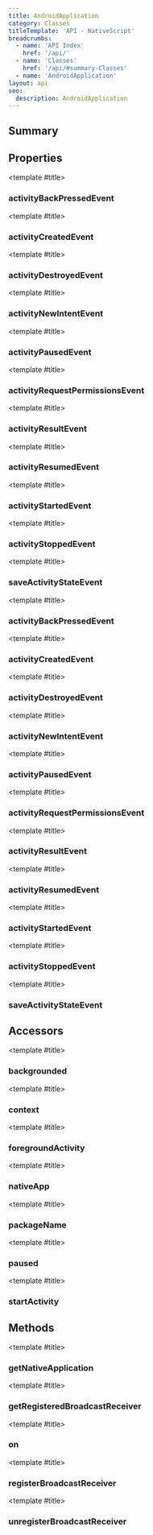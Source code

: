 ```yaml
---
title: AndroidApplication
category: Classes
titleTemplate: 'API - NativeScript'
breadcrumbs:
  - name: 'API Index'
    href: '/api/'
  - name: 'Classes'
    href: '/api/#summary-Classes'
  - name: 'AndroidApplication'
layout: api
seo:
  description: AndroidApplication
---
```


<!-- This page is auto generated, do not edit manually. -->
<!-- Run "yarn generate:api-docs" to regenerate -->

<script setup lang="ts">
  import { provide } from "vue";
  import API_DATA from "./AndroidApplication.data.json";
  
  provide('API_DATA', API_DATA);
</script>

<APIRefHierarchy v-once />

## <Heading ignore>Summary</Heading>

<APIRefSummary v-once />

## Properties

<div class="isReadonly">

<APIRef for="3122" v-once>

<template #title>

### activityBackPressedEvent

</template>

</APIRef>

</div>

<div class="isReadonly">

<APIRef for="3114" v-once>

<template #title>

### activityCreatedEvent

</template>

</APIRef>

</div>

<div class="isReadonly">

<APIRef for="3115" v-once>

<template #title>

### activityDestroyedEvent

</template>

</APIRef>

</div>

<div class="isReadonly">

<APIRef for="3123" v-once>

<template #title>

### activityNewIntentEvent

</template>

</APIRef>

</div>

<div class="isReadonly">

<APIRef for="3117" v-once>

<template #title>

### activityPausedEvent

</template>

</APIRef>

</div>

<div class="isReadonly">

<APIRef for="3124" v-once>

<template #title>

### activityRequestPermissionsEvent

</template>

</APIRef>

</div>

<div class="isReadonly">

<APIRef for="3121" v-once>

<template #title>

### activityResultEvent

</template>

</APIRef>

</div>

<div class="isReadonly">

<APIRef for="3118" v-once>

<template #title>

### activityResumedEvent

</template>

</APIRef>

</div>

<div class="isReadonly">

<APIRef for="3116" v-once>

<template #title>

### activityStartedEvent

</template>

</APIRef>

</div>

<div class="isReadonly">

<APIRef for="3119" v-once>

<template #title>

### activityStoppedEvent

</template>

</APIRef>

</div>

<div class="isReadonly">

<APIRef for="3120" v-once>

<template #title>

### saveActivityStateEvent

</template>

</APIRef>

</div>

<div class="isStatic isReadonly">

<APIRef for="2880" v-once>

<template #title>

### activityBackPressedEvent

</template>

</APIRef>

</div>

<div class="isStatic isReadonly">

<APIRef for="2872" v-once>

<template #title>

### activityCreatedEvent

</template>

</APIRef>

</div>

<div class="isStatic isReadonly">

<APIRef for="2873" v-once>

<template #title>

### activityDestroyedEvent

</template>

</APIRef>

</div>

<div class="isStatic isReadonly">

<APIRef for="2881" v-once>

<template #title>

### activityNewIntentEvent

</template>

</APIRef>

</div>

<div class="isStatic isReadonly">

<APIRef for="2875" v-once>

<template #title>

### activityPausedEvent

</template>

</APIRef>

</div>

<div class="isStatic isReadonly">

<APIRef for="2882" v-once>

<template #title>

### activityRequestPermissionsEvent

</template>

</APIRef>

</div>

<div class="isStatic isReadonly">

<APIRef for="2879" v-once>

<template #title>

### activityResultEvent

</template>

</APIRef>

</div>

<div class="isStatic isReadonly">

<APIRef for="2876" v-once>

<template #title>

### activityResumedEvent

</template>

</APIRef>

</div>

<div class="isStatic isReadonly">

<APIRef for="2874" v-once>

<template #title>

### activityStartedEvent

</template>

</APIRef>

</div>

<div class="isStatic isReadonly">

<APIRef for="2877" v-once>

<template #title>

### activityStoppedEvent

</template>

</APIRef>

</div>

<div class="isStatic isReadonly">

<APIRef for="2878" v-once>

<template #title>

### saveActivityStateEvent

</template>

</APIRef>

</div>

## Accessors

<div class="">

<APIRef for="3140" v-once>

<template #title>

### backgrounded

</template>

</APIRef>

</div>

<div class="">

<APIRef for="3138" v-once>

<template #title>

### context

</template>

</APIRef>

</div>

<div class="">

<APIRef for="3136" v-once>

<template #title>

### foregroundActivity

</template>

</APIRef>

</div>

<div class="">

<APIRef for="3130" v-once>

<template #title>

### nativeApp

</template>

</APIRef>

</div>

<div class="">

<APIRef for="3132" v-once>

<template #title>

### packageName

</template>

</APIRef>

</div>

<div class="">

<APIRef for="3142" v-once>

<template #title>

### paused

</template>

</APIRef>

</div>

<div class="">

<APIRef for="3134" v-once>

<template #title>

### startActivity

</template>

</APIRef>

</div>

## Methods

<div class="">

<APIRef for="3125" v-once>

<template #title>

### getNativeApplication

</template>

</APIRef>

</div>

<div class="">

<APIRef for="3155" v-once>

<template #title>

### getRegisteredBroadcastReceiver

</template>

</APIRef>

</div>

<div class="">

<APIRef for="3158" v-once>

<template #title>

### on

</template>

</APIRef>

</div>

<div class="">

<APIRef for="3144" v-once>

<template #title>

### registerBroadcastReceiver

</template>

</APIRef>

</div>

<div class="">

<APIRef for="3152" v-once>

<template #title>

### unregisterBroadcastReceiver

</template>

</APIRef>

</div>
